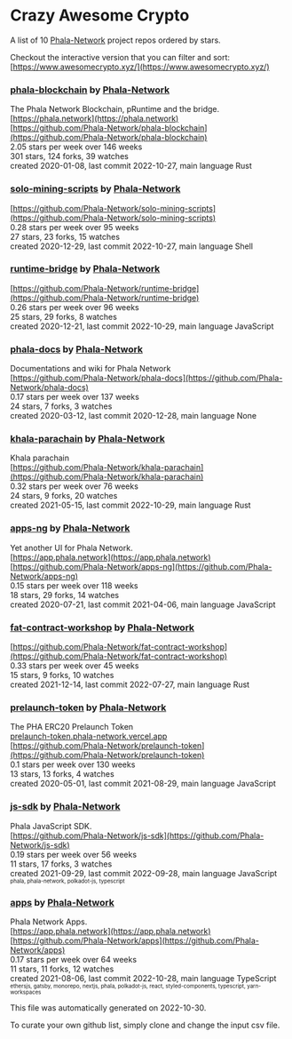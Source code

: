 # Crazy Awesome Crypto
A list of 10 [Phala-Network](https://github.com/Phala-Network) project repos ordered by stars.  

Checkout the interactive version that you can filter and sort: 
[https://www.awesomecrypto.xyz/](https://www.awesomecrypto.xyz/)  


### [phala-blockchain](https://github.com/Phala-Network/phala-blockchain) by [Phala-Network](https://github.com/Phala-Network)  
The Phala Network Blockchain, pRuntime and the bridge.  
[https://phala.network](https://phala.network)  
[https://github.com/Phala-Network/phala-blockchain](https://github.com/Phala-Network/phala-blockchain)  
2.05 stars per week over 146 weeks  
301 stars, 124 forks, 39 watches  
created 2020-01-08, last commit 2022-10-27, main language Rust  


### [solo-mining-scripts](https://github.com/Phala-Network/solo-mining-scripts) by [Phala-Network](https://github.com/Phala-Network)  
  
[https://github.com/Phala-Network/solo-mining-scripts](https://github.com/Phala-Network/solo-mining-scripts)  
0.28 stars per week over 95 weeks  
27 stars, 23 forks, 15 watches  
created 2020-12-29, last commit 2022-10-27, main language Shell  


### [runtime-bridge](https://github.com/Phala-Network/runtime-bridge) by [Phala-Network](https://github.com/Phala-Network)  
  
[https://github.com/Phala-Network/runtime-bridge](https://github.com/Phala-Network/runtime-bridge)  
0.26 stars per week over 96 weeks  
25 stars, 29 forks, 8 watches  
created 2020-12-21, last commit 2022-10-29, main language JavaScript  


### [phala-docs](https://github.com/Phala-Network/phala-docs) by [Phala-Network](https://github.com/Phala-Network)  
Documentations and wiki for Phala Network  
[https://github.com/Phala-Network/phala-docs](https://github.com/Phala-Network/phala-docs)  
0.17 stars per week over 137 weeks  
24 stars, 7 forks, 3 watches  
created 2020-03-12, last commit 2020-12-28, main language None  


### [khala-parachain](https://github.com/Phala-Network/khala-parachain) by [Phala-Network](https://github.com/Phala-Network)  
Khala parachain  
[https://github.com/Phala-Network/khala-parachain](https://github.com/Phala-Network/khala-parachain)  
0.32 stars per week over 76 weeks  
24 stars, 9 forks, 20 watches  
created 2021-05-15, last commit 2022-10-29, main language Rust  


### [apps-ng](https://github.com/Phala-Network/apps-ng) by [Phala-Network](https://github.com/Phala-Network)  
Yet another UI for Phala Network.  
[https://app.phala.network](https://app.phala.network)  
[https://github.com/Phala-Network/apps-ng](https://github.com/Phala-Network/apps-ng)  
0.15 stars per week over 118 weeks  
18 stars, 29 forks, 14 watches  
created 2020-07-21, last commit 2021-04-06, main language JavaScript  


### [fat-contract-workshop](https://github.com/Phala-Network/fat-contract-workshop) by [Phala-Network](https://github.com/Phala-Network)  
  
[https://github.com/Phala-Network/fat-contract-workshop](https://github.com/Phala-Network/fat-contract-workshop)  
0.33 stars per week over 45 weeks  
15 stars, 9 forks, 10 watches  
created 2021-12-14, last commit 2022-07-27, main language Rust  


### [prelaunch-token](https://github.com/Phala-Network/prelaunch-token) by [Phala-Network](https://github.com/Phala-Network)  
The PHA ERC20 Prelaunch Token  
[prelaunch-token.phala-network.vercel.app](prelaunch-token.phala-network.vercel.app)  
[https://github.com/Phala-Network/prelaunch-token](https://github.com/Phala-Network/prelaunch-token)  
0.1 stars per week over 130 weeks  
13 stars, 13 forks, 4 watches  
created 2020-05-01, last commit 2021-08-29, main language JavaScript  


### [js-sdk](https://github.com/Phala-Network/js-sdk) by [Phala-Network](https://github.com/Phala-Network)  
Phala JavaScript SDK.  
[https://github.com/Phala-Network/js-sdk](https://github.com/Phala-Network/js-sdk)  
0.19 stars per week over 56 weeks  
11 stars, 17 forks, 3 watches  
created 2021-09-29, last commit 2022-09-28, main language JavaScript  
<sub><sup>phala, phala-network, polkadot-js, typescript</sup></sub>


### [apps](https://github.com/Phala-Network/apps) by [Phala-Network](https://github.com/Phala-Network)  
Phala Network Apps.  
[https://app.phala.network](https://app.phala.network)  
[https://github.com/Phala-Network/apps](https://github.com/Phala-Network/apps)  
0.17 stars per week over 64 weeks  
11 stars, 11 forks, 12 watches  
created 2021-08-06, last commit 2022-10-28, main language TypeScript  
<sub><sup>ethersjs, gatsby, monorepo, nextjs, phala, polkadot-js, react, styled-components, typescript, yarn-workspaces</sup></sub>


This file was automatically generated on 2022-10-30.  

To curate your own github list, simply clone and change the input csv file.  